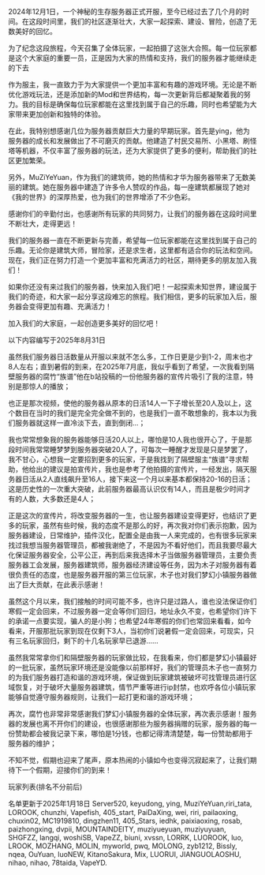 2024年12月1日，一个神秘的生存服务器正式开服，至今已经过去了几个月的时间。在这段时间里，我们的社区逐渐壮大，大家一起探索、建设、冒险，创造了无数美好的回忆。

为了纪念这段旅程，今天召集了全体玩家，一起拍摄了这张大合照。每一位玩家都是这个大家庭的重要一员，正是因为大家的热情和支持，我们的服务器才能继续走的下去

作为服主，我一直致力于为大家提供一个更加丰富和有趣的游戏环境。无论是不断优化游戏玩法，还是添加新的Mod和世界结构，每一次更新背后都凝聚着我的努力。我的目标是确保每位玩家都能在这里找到属于自己的乐趣，同时也希望能为大家带来更加创新和独特的体验。

在此，我特别想感谢几位为服务器贡献巨大力量的早期玩家。首先是ying，他为服务器的成长和发展做出了不可磨灭的贡献。他建造了村民交易所、小黑塔、刷怪塔等机器，不仅丰富了服务器的玩法，还为大家提供了更多的便利，帮助我们的社区更加繁荣。

另外，MuZiYeYuan，作为我们的建筑师，她的热情和才华为服务器带来了无数美丽的建筑。她在服务器中建造了许多令人赞叹的作品，每一座建筑都展现了她对《我的世界》的深厚热爱，也为我们的世界增添了不少色彩。

感谢你们的辛勤付出，也感谢所有玩家的共同努力，让我们的服务器在这段时间里不断壮大，走得更远！

我们的服务器一直在不断更新与完善，希望每一位玩家都能在这里找到属于自己的乐趣。无论你是建筑大师，冒险家，还是求生者，这里都有适合你的玩法和空间。现在，我们正在努力打造一个更加丰富和充满活力的社区，期待更多的朋友加入我们！

如果你还没有来过我们的服务器，快来加入我们吧！一起探索未知世界，建设属于我们的奇迹，和大家一起分享这段难忘的旅程。我们相信，更多的玩家加入后，服务器会变得更加有趣、充满活力！

加入我们的大家庭，一起创造更多美好的回忆吧！

以下内容编写于2025年8月31日

虽然我们服务器日活数量从开服以来就不怎么多，工作日更是少到1-2，周末也才8人左右；直到暑假的到来，在2025年7月底，我似乎看到了希望，一次我看到隔壁服务器的腐竹“族谱”他在b站投稿的一份他服务器的宣传片吸引了我的注意，特别是那惊人的播放；

也正是那次视频，使他的服务器从原本的日活14人一下子增长至20人及以上，这个数目在当时的我们是完全完全做不到的，也是我们一直不敢想象的，我本以为我们服务器就这样一直冷淡下去，直到倒闭...；

我也常常想象我的服务器能够日活20人以上，哪怕是10人我也很开心了，于是那段时间我常常睡梦梦到服务器突破20人了，可每次一睡醒才发现是只是梦罢了，我不甘心，心想我一定要招到更多的玩家，于是我找到了隔壁服主“族谱”寻求帮助，他给出的建议是拍宣传片，我也是参考了他拍摄的宣传片，一经发出，隔天服务器日活从2人直线飙升至16人，接下来这一个月以来基本都保持20-16的日活；这是历史性的一次重大突破，此前服务器最高认识仅有14人，而且是极少时间才有的人数，大多数还是4人；

正是这次的宣传片，将改变服务器的一生，也让服务器建设变得更好，也结识了更多的玩家，虽然有些时候，我的态度不是那么的好，再次我对你们表示抱歉，因为服务器建设，日常维护，插件汉化，配置全是由我一人来完成的，也有很多玩家来找过我想当服务器管理员，都被我谢绝了，不是因为不看好他们，而且我要尽最大化保证服务器安全，公平公正，再到后来我选择木子当做服务器管理员，主要负责服务器工会发展，服务器建筑师，服务器经济建设等任务，因为木子对服务器有着很负责任的态度，也是服务器开服的第三位玩家，木子也对我们梦幻小镇服务器做出了巨大贡献，在此表示感谢！

虽然这个月以来，我们接触的时间可能不多，也许只是过路人，谁也没法保证你们寒假一定会回来，不过服务器一定会等你们回归，地址永久不变，也希望你们许下的承诺一点要实现，骗人的是小狗；也希望24年寒假的你们也常回来看看，如今看来，开服那批玩家到现在仅剩下3人，当初你们说暑假一定会回来，可现实，只有三名玩家回归，剩下的十几名玩家早已退游......

虽然我常常拿你们和隔壁服务器的玩家做比较，在我看来，你们都是梦幻小镇最好的一批玩家，虽然玩家环境还是没能像以前那样好，我们的管理员木子也一直努力的为我们服务器打造和谐的游戏环境，保证做到玩家建筑被破坏可找管理员进行区域恢复，对于破坏大量服务器建筑，情节严重等进行ip封禁，也欢呼各位小镇玩家能够自觉遵守服务器规则，让我们一起打更和谐的游戏环境；

再次，腐竹也非常非常感谢我们梦幻小镇服务器的全体玩家，再次表示感谢！服务器的发展也离不开你们的建设，也很感谢那些为服务器捐赠的玩家，服务器的每一份赞助都会被我记录下来，哪怕是1分钱，也都记得清清楚楚，每一份赞助都用于服务器的维护；

不知不觉，假期也迎来了尾声，原本热闹的小镇如今也变得沉寂起来了，让我们期待下一个假期，迎接你们的到来！

玩家列表(排名不分前后)

名单更新于2025年1月18日 Server520, keyudong, ying, MuziYeYuan,riri_tata, LOROOK, chunzhi, Vapefish, 405_start, PaiDaXing, wei, riri, pailaoxing, chuxin02, MC1919810, dingzhen11, 405_Stars, iedhk, paixiaoxing, rosab, paizhongxing, dvpii, MOUNTAINDEITY, muziyueyuan, muziyuyuan, SHGFZZ, langqi, woshiSB, VapeZZ, biuni, xvssn, LORRK, LUOROOK, luo, LROOK, MOZHANG, MOLIN, myworld, pwq, MOLONG, zyb1212, Bissly, nqea, OuYuan, luoNEW, KitanoSakura, Mix, LUORUI, JIANGUOLAOSHU, nihao, nihao, 78taida, VapeYD.
